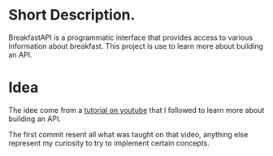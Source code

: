 # Short Description.
BreakfastAPI is a programmatic interface that provides access to various information about breakfast.
This project is use to learn more about building an API.
# Idea
The idee come from a [tutorial on youtube](https://www.youtube.com/watch?v=PmDJIooZjBE) that I followed to learn more about building an API.

The first commit resent all what was taught on that video, anything else represent my curiosity to try to implement certain concepts.

